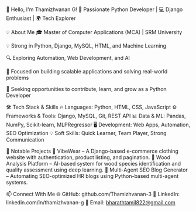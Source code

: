 👋 Hello, I'm Thamizhvanan G!
🚀 Passionate Python Developer | 💻 Django Enthusiast | 🌍 Tech Explorer

💡 About Me
🎓 Master of Computer Applications (MCA) | SRM University

💡 Strong in Python, Django, MySQL, HTML, and Machine Learning

🔍 Exploring Automation, Web Development, and AI

📌 Focused on building scalable applications and solving real-world problems

🎯 Seeking opportunities to contribute, learn, and grow as a Python Developer

🛠️ Tech Stack & Skills
🔥 Languages: Python, HTML, CSS, JavaScript
⚙️ Frameworks & Tools: Django, MySQL, Git, REST API
📊 Data & ML: Pandas, NumPy, Scikit-learn, MLPRegressor
🖥️ Development: Web Apps, Automation, SEO Optimization
💡 Soft Skills: Quick Learner, Team Player, Strong Communication

📌 Notable Projects
🚀 VibeWear – A Django-based e-commerce clothing website with authentication, product listing, and pagination.
🌱 Wood Analysis Platform – AI-based system for wood species identification and quality assessment using deep learning.
🤖 Multi-Agent SEO Blog Generator – Automating SEO-optimized HR blogs using Python-based multi-agent systems.

📫 Connect With Me
🌐 GitHub: github.com/Thamizhvanan-3
💼 LinkedIn: linkedin.com/in/thamizhvanan-g
📧 Email: bharathtamil822@gmail.com

